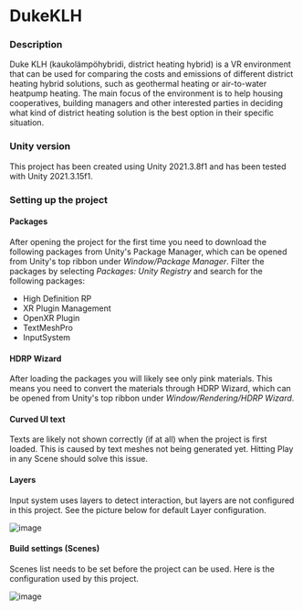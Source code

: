 # DukeKLH
### Description ###
Duke KLH</b></color> (kaukolämpöhybridi, district heating hybrid) is a VR environment that can be used for  comparing the costs and emissions of different district heating hybrid solutions, such as geothermal heating or air-to-water heatpump heating.
The main focus of the environment is to help housing cooperatives, building managers and other interested parties in deciding what kind of district heating solution is the best option in their specific situation.


### Unity version ###
This project has been created using Unity 2021.3.8f1 and has been tested with Unity 2021.3.15f1. 


### Setting up the project ###
#### Packages ####
After opening the project for the first time you need to download the following packages from Unity's Package Manager, which can be opened from Unity's top ribbon under *Window/Package Manager*. Filter the packages by selecting *Packages: Unity Registry* and search for the following packages:
+ High Definition RP
+ XR Plugin Management
+ OpenXR Plugin
+ TextMeshPro
+ InputSystem

#### HDRP Wizard ####
After loading the packages you will likely see only pink materials. This means you need to convert the materials through HDRP Wizard, which can be opened from Unity's top ribbon under *Window/Rendering/HDRP Wizard*.

#### Curved UI text ####
Texts are likely not shown correctly (if at all) when the project is first loaded. This is caused by text meshes not being generated yet. Hitting Play in any Scene should solve this issue. 

#### Layers ####
Input system uses layers to detect interaction, but layers are not configured in this project. See the picture below for default Layer configuration.

![image](https://user-images.githubusercontent.com/125269615/225032758-92c1e1d8-6152-4b64-929b-453a92ef1f2e.png)



#### Build settings (Scenes) ####
Scenes list needs to be set before the project can be used. Here is the configuration used by this project.

![image](https://user-images.githubusercontent.com/125269615/225230745-35f1e052-a843-44a7-8965-6892f0a144cd.png)

